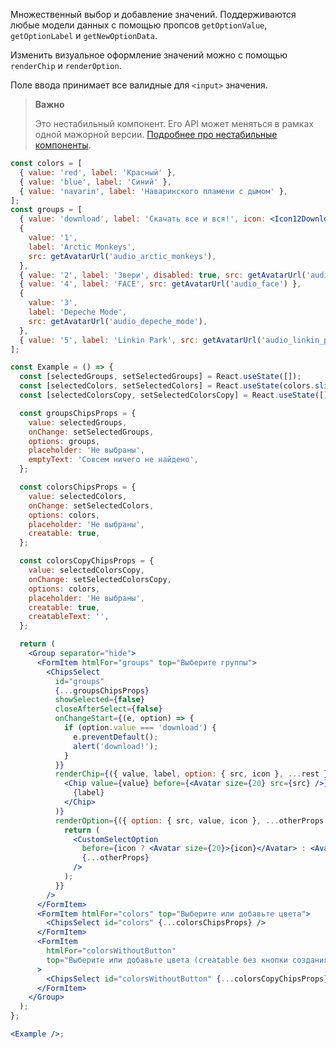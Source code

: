 Множественный выбор и добавление значений. Поддерживаются любые модели данных с помощью пропсов `getOptionValue`, `getOptionLabel` и `getNewOptionData`.

Изменить визуальное оформление значений можно с помощью `renderChip` и `renderOption`.

Поле ввода принимает все валидные для `<input>` значения.

> **Важно**
>
> Это нестабильный компонент. Его API может меняться в рамках одной мажорной версии. [Подробнее про нестабильные компоненты](https://vkcom.github.io/VKUI/#/Unstable).

```jsx { "props": { "layout": false, "iframe": false } }
const colors = [
  { value: 'red', label: 'Красный' },
  { value: 'blue', label: 'Синий' },
  { value: 'navarin', label: 'Наваринского пламени с дымом' },
];
const groups = [
  { value: 'download', label: 'Скачать все и вся!', icon: <Icon12Download /> },
  {
    value: '1',
    label: 'Arctic Monkeys',
    src: getAvatarUrl('audio_arctic_monkeys'),
  },
  { value: '2', label: 'Звери', disabled: true, src: getAvatarUrl('audio_leto_zveri') },
  { value: '4', label: 'FACE', src: getAvatarUrl('audio_face') },
  {
    value: '3',
    label: 'Depeche Mode',
    src: getAvatarUrl('audio_depeche_mode'),
  },
  { value: '5', label: 'Linkin Park', src: getAvatarUrl('audio_linkin_park') },
];

const Example = () => {
  const [selectedGroups, setSelectedGroups] = React.useState([]);
  const [selectedColors, setSelectedColors] = React.useState(colors.slice(0, 2));
  const [selectedColorsCopy, setSelectedColorsCopy] = React.useState([]);

  const groupsChipsProps = {
    value: selectedGroups,
    onChange: setSelectedGroups,
    options: groups,
    placeholder: 'Не выбраны',
    emptyText: 'Совсем ничего не найдено',
  };

  const colorsChipsProps = {
    value: selectedColors,
    onChange: setSelectedColors,
    options: colors,
    placeholder: 'Не выбраны',
    creatable: true,
  };

  const colorsCopyChipsProps = {
    value: selectedColorsCopy,
    onChange: setSelectedColorsCopy,
    options: colors,
    placeholder: 'Не выбраны',
    creatable: true,
    creatableText: '',
  };

  return (
    <Group separator="hide">
      <FormItem htmlFor="groups" top="Выберите группы">
        <ChipsSelect
          id="groups"
          {...groupsChipsProps}
          showSelected={false}
          closeAfterSelect={false}
          onChangeStart={(e, option) => {
            if (option.value === 'download') {
              e.preventDefault();
              alert('download!');
            }
          }}
          renderChip={({ value, label, option: { src, icon }, ...rest }) => (
            <Chip value={value} before={<Avatar size={20} src={src} />} {...rest}>
              {label}
            </Chip>
          )}
          renderOption={({ option: { src, value, icon }, ...otherProps }) => {
            return (
              <CustomSelectOption
                before={icon ? <Avatar size={20}>{icon}</Avatar> : <Avatar size={20} src={src} />}
                {...otherProps}
              />
            );
          }}
        />
      </FormItem>
      <FormItem htmlFor="colors" top="Выберите или добавьте цвета">
        <ChipsSelect id="colors" {...colorsChipsProps} />
      </FormItem>
      <FormItem
        htmlFor="colorsWithoutButton"
        top="Выберите или добавьте цвета (creatable без кнопки создания)"
      >
        <ChipsSelect id="colorsWithoutButton" {...colorsCopyChipsProps} />
      </FormItem>
    </Group>
  );
};

<Example />;
```
